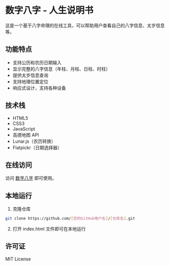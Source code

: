 # 数字八字 - 人生说明书

这是一个基于八字命理的在线工具，可以帮助用户查看自己的八字信息、太岁信息等。

## 功能特点

- 支持公历和农历日期输入
- 显示完整的八字信息（年柱、月柱、日柱、时柱）
- 提供太岁信息查询
- 支持地理位置定位
- 响应式设计，支持各种设备

## 技术栈

- HTML5
- CSS3
- JavaScript
- 高德地图 API
- Lunar.js（农历转换）
- Flatpickr（日期选择器）

## 在线访问

访问 [数字八字](https://[您的GitHub用户名].github.io/[仓库名]/) 即可使用。

## 本地运行

1. 克隆仓库
```bash
git clone https://github.com/[您的GitHub用户名]/[仓库名].git
```

2. 打开 index.html 文件即可在本地运行

## 许可证

MIT License 
